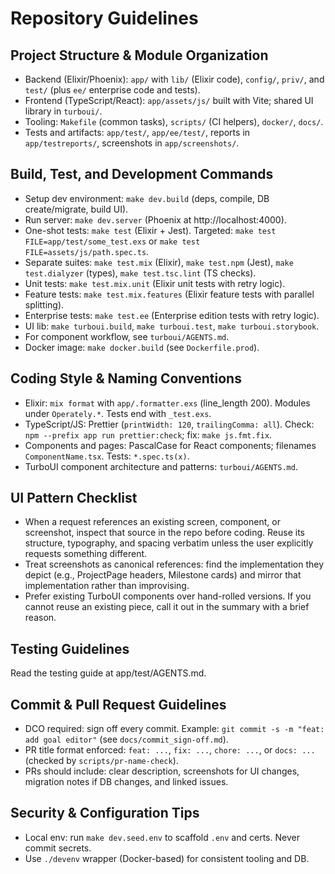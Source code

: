 # Repository Guidelines

## Project Structure & Module Organization

- Backend (Elixir/Phoenix): `app/` with `lib/` (Elixir code), `config/`, `priv/`, and `test/` (plus `ee/` enterprise code and tests).
- Frontend (TypeScript/React): `app/assets/js/` built with Vite; shared UI library in `turboui/`.
- Tooling: `Makefile` (common tasks), `scripts/` (CI helpers), `docker/`, `docs/`.
- Tests and artifacts: `app/test/`, `app/ee/test/`, reports in `app/testreports/`, screenshots in `app/screenshots/`.

## Build, Test, and Development Commands

- Setup dev environment: `make dev.build` (deps, compile, DB create/migrate, build UI).
- Run server: `make dev.server` (Phoenix at http://localhost:4000).
- One-shot tests: `make test` (Elixir + Jest). Targeted: `make test FILE=app/test/some_test.exs` or `make test FILE=assets/js/path.spec.ts`.
- Separate suites: `make test.mix` (Elixir), `make test.npm` (Jest), `make test.dialyzer` (types), `make test.tsc.lint` (TS checks).
- Unit tests: `make test.mix.unit` (Elixir unit tests with retry logic).
- Feature tests: `make test.mix.features` (Elixir feature tests with parallel splitting).
- Enterprise tests: `make test.ee` (Enterprise edition tests with retry logic).
- UI lib: `make turboui.build`, `make turboui.test`, `make turboui.storybook`.
- For component workflow, see `turboui/AGENTS.md`.
- Docker image: `make docker.build` (see `Dockerfile.prod`).

## Coding Style & Naming Conventions

- Elixir: `mix format` with `app/.formatter.exs` (line_length 200). Modules under `Operately.*`. Tests end with `_test.exs`.
- TypeScript/JS: Prettier (`printWidth: 120`, `trailingComma: all`). Check: `npm --prefix app run prettier:check`; fix: `make js.fmt.fix`.
- Components and pages: PascalCase for React components; filenames `ComponentName.tsx`. Tests: `*.spec.ts(x)`.
- TurboUI component architecture and patterns: `turboui/AGENTS.md`.

## UI Pattern Checklist

- When a request references an existing screen, component, or screenshot, inspect that source in the repo before coding. Reuse its structure, typography, and spacing verbatim unless the user explicitly requests something different.
- Treat screenshots as canonical references: find the implementation they depict (e.g., ProjectPage headers, Milestone cards) and mirror that implementation rather than improvising.
- Prefer existing TurboUI components over hand-rolled versions. If you cannot reuse an existing piece, call it out in the summary with a brief reason.

## Testing Guidelines

Read the testing guide at app/test/AGENTS.md.

## Commit & Pull Request Guidelines

- DCO required: sign off every commit. Example: `git commit -s -m "feat: add goal editor"` (see `docs/commit_sign-off.md`).
- PR title format enforced: `feat: ...`, `fix: ...`, `chore: ...`, or `docs: ...` (checked by `scripts/pr-name-check`).
- PRs should include: clear description, screenshots for UI changes, migration notes if DB changes, and linked issues.

## Security & Configuration Tips

- Local env: run `make dev.seed.env` to scaffold `.env` and certs. Never commit secrets.
- Use `./devenv` wrapper (Docker-based) for consistent tooling and DB.
